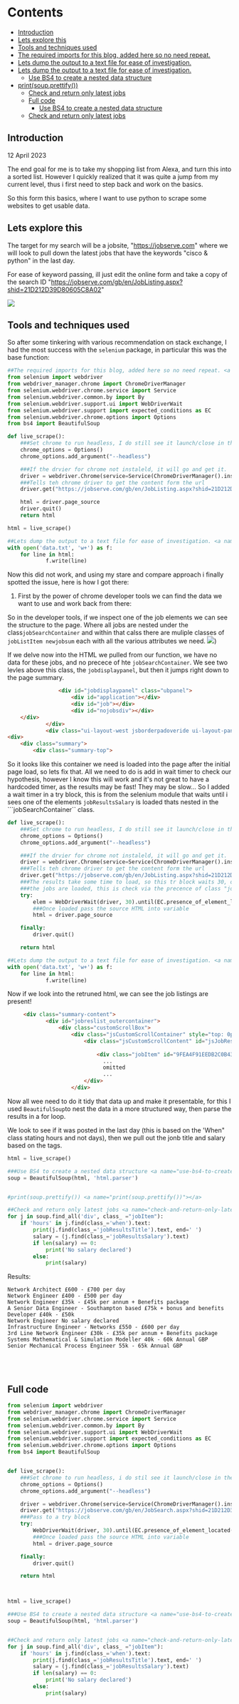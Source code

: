 # Contents
  - [Introduction](#introduction-)
  - [Lets explore this](#lets-explore-this-)
  - [Tools and techniques used](#tools-and-techniques-used-)
  - [The required imports for this blog, added here so no need repeat.](#the-required-imports-for-this-blog,-added-here-so-no-need-repeat.-)
  - [Lets dump the output to a text file for ease of investigation.](#lets-dump-the-output-to-a-text-file-for-ease-of-investigation.-)
  - [Lets dump the output to a text file for ease of investigation.](#lets-dump-the-output-to-a-text-file-for-ease-of-investigation.-)
    - [Use BS4 to create a nested data structure](#use-bs4-to-create-a-nested-data-structure-)
- [print(soup.prettify())](#print(soup.prettify())-)
  - [Check and return only latest jobs](#check-and-return-only-latest-jobs-)
  - [Full code](#full-code-)
    - [Use BS4 to create a nested data structure](#use-bs4-to-create-a-nested-data-structure-)
  - [Check and return only latest jobs](#check-and-return-only-latest-jobs-)

## Introduction <a name="introduction"></a>
12 April 2023

The end goal for me is to take my shopping list from Alexa, and turn this into a sorted list. However I quickly realized that it was quite a jump from my current level, thus i first need to step back and work on the basics.

So this form this basics, where I want to use python to scrape some websites to get usable data.


## Lets explore this <a name="lets-explore-this"></a>

The target for my search will be a jobsite, "https://jobserve.com" where we will look to pull down the latest jobs that have the keywords "cisco & python" in the last day.

For ease of keyword passing, ill just edit the online form and take a copy of the search ID "https://jobserve.com/gb/en/JobListing.aspx?shid=21D212D39D80605C8A02" 

![](IMAGES/IMAGES/2023-04-12-17-10-15.png)



## Tools and techniques used <a name="tools-and-techniques-used"></a>

So after some tinkering with various recommendation on stack exchange, I had the most success with the ```selenium``` package, in particular this was the base function:




```python
##The required imports for this blog, added here so no need repeat. <a name="the-required-imports-for-this-blog,-added-here-so-no-need-repeat."></a>
from selenium import webdriver
from webdriver_manager.chrome import ChromeDriverManager
from selenium.webdriver.chrome.service import Service
from selenium.webdriver.common.by import By
from selenium.webdriver.support.ui import WebDriverWait
from selenium.webdriver.support import expected_conditions as EC
from selenium.webdriver.chrome.options import Options
from bs4 import BeautifulSoup
```

```python
def live_scrape():
    ###Set chrome to run headless, I do still see it launch/close in the mac taskbar.
    chrome_options = Options()
    chrome_options.add_argument("--headless")

    ###If the drvier for chrome not instaleld, it will go and get it.
    driver = webdriver.Chrome(service=Service(ChromeDriverManager().install()), options=chrome_options)
    ###Tells teh chrome driver to get the content form the url
    driver.get("https://jobserve.com/gb/en/JobListing.aspx?shid=21D212D39D80605C8A02")

    html = driver.page_source
    driver.quit()
    return html

html = live_scrape()

##Lets dump the output to a text file for ease of investigation. <a name="lets-dump-the-output-to-a-text-file-for-ease-of-investigation."></a>
with open('data.txt', 'w+') as f:
    for line in html:
            f.write(line)
```

Now this did not work, and using my stare and compare approach i finally spotted the issue, here is how I got there:

1. First by the power of chrome developer tools we can find the data we want to use and work back from there:

So in the developer tools, if we inspect one of the job elements we can see the structure to the page. Where all jobs are nested under the class```jobSearchContainer``` and within that calss there are muliple classes of ```jobListItem newjobsum``` each with all the various attributes we need.
![](IMAGES/IMAGES/2023-04-12-17-39-43.png.png))


If we delve now into the HTML we pulled from our function, we have no data for these jobs, and no precece of hte ```jobSearchContainer```. We see two levles above this class, the ```jobdisplaypanel```, but then it jumps right down to the page summary.

```html
	  			<div id="jobdisplaypanel" class="ubpanel">
					<div id="application"></div>
					<div id="job"></div>
					<div id="nojobsdiv"></div>
	</div>
			</div>
			<div class="ui-layout-west jsborderpadoveride ui-layout-pane ui-layout-pane-west" style="display: block; position: absolute; margin: 0px; inset: 0px auto 0px 0px; height: 388px; z-index: 0; width: 210px; visibility: visible;" id="westpanel">
<div>
    <div class="summary">
        <div class="summary-top">

```

So it looks like this container we need is loaded into the page after the initial page load, so lets fix that. All we need to do is add in wait timer to check our hypothesis, however I know this will work and it's not great to have a hardcoded timer, as the results may be fast! They may be slow... So I added a wait timer in a try block, this is from the selenium module that waits until i sees one of the elements ```jobResultsSalary``` is loaded thats nested in the ```jobSearchContainer`` class.

```python
def live_scrape():
    ###Set chrome to run headless, I do still see it launch/close in the mac taskbar.
    chrome_options = Options()
    chrome_options.add_argument("--headless")

    ###If the drvier for chrome not instaleld, it will go and get it.
    driver = webdriver.Chrome(service=Service(ChromeDriverManager().install()), options=chrome_options)
    ###Tells teh chrome driver to get the content form the url
    driver.get("https://jobserve.com/gb/en/JobListing.aspx?shid=21D212D39D80605C8A02")
    ###The results take some time to load, so this tr block waits 30, or untill
    ###the jobs are loaded, this is check via the precence of class "jobResultsSalary"
    try:
        elem = WebDriverWait(driver, 30).until(EC.presence_of_element_located((By.CLASS_NAME, "jobResultsSalary")))
        ###Once loaded pass the source HTML into variable
        html = driver.page_source

    finally:
        driver.quit()

    return html

##Lets dump the output to a text file for ease of investigation. <a name="lets-dump-the-output-to-a-text-file-for-ease-of-investigation."></a>
with open('data.txt', 'w+') as f:
    for line in html:
            f.write(line)
```

Now if we look into the retruned html, we can see the job listings are present!

```html
     <div class="summary-content">
            <div id="jobreslist_outercontainer">
                <div class="customScrollBox">
                    <div class="jsCustomScrollContainer" style="top: 0px;">
                        <div class="jsCustomScrollContent" id="jsJobResContent">
                            
                            <div class="jobItem" id="9FEA4F91EEDB2C0B43"><div class="jobsum newjobsum jobSelected"><img src="https://az274887.vo.msecnd.net/images/blank.gif" class="right" height="16" width="10"><h3 class="jobResultsTitle">Python Developer</h3><p class="jobResultsSalary">£65k - £75k per annum</p><p class="jobResultsLoc">Southampton, Hampshire</p><p class="jobResultsType">Permanent</p><p class="when">1 day ago</p></div></div><div class="jobItem" id="D03B3C6C3D9A9ED2CC"><div class="jobsum newjobsum"><img src="https://az274887.vo.msecnd.net/images/blank.gif" class="right" height="16" width="10"><h3 class="jobResultsTitle">Network Engineer - CCNP</h3><p class="jobResultsSalary">
                              ...
                              omitted
                              ...
                        </div>
                    </div>
```

Now all wee need to do it tidy that data up and make it presentable, for this I used ```BeautifulSoup```to nest the data in a more structured way, then parse the results in a for loop.

We look to see if it was posted in the last day (this is based on the 'When" class stating hours and not days), then we pull out the jonb title and salary based on the tags.

```Python
html = live_scrape()

###Use BS4 to create a nested data structure <a name="use-bs4-to-create-a-nested-data-structure"></a>
soup = BeautifulSoup(html, 'html.parser')


#print(soup.prettify()) <a name="print(soup.prettify())"></a>

##Check and return only latest jobs <a name="check-and-return-only-latest-jobs"></a>
for j in soup.find_all('div', class_ ="jobItem"):
    if 'hours' in j.find(class_='when').text:
        print(j.find(class_='jobResultsTitle').text, end=' ')
        salary = (j.find(class_='jobResultsSalary').text)
        if len(salary) == 0:
            print('No salary declared')
        else:
            print(salary)
```

Results:

```text
Network Architect £600 - £700 per day
Network Engineer £400 - £500 per day
Network Engineer £35k - £45k per annum + Benefits package
A Senior Data Engineer - Southampton based £75k + bonus and benefits
Developer £40k - £50k
Network Engineer No salary declared
Infrastructure Engineer - Networks £550 - £600 per day
3rd Line Network Engineer £30k - £35k per annum + Benefits package
Systems Mathematical & Simulation Modeller 40k - 60k Annual GBP
Senior Mechanical Process Engineer 55k - 65k Annual GBP
```

<br>
<br>

## Full code <a name="full-code"></a>

```python
from selenium import webdriver
from webdriver_manager.chrome import ChromeDriverManager
from selenium.webdriver.chrome.service import Service
from selenium.webdriver.common.by import By
from selenium.webdriver.support.ui import WebDriverWait
from selenium.webdriver.support import expected_conditions as EC
from selenium.webdriver.chrome.options import Options
from bs4 import BeautifulSoup


def live_scrape():
    ###Set chrome to run headless, i do stil see it launch/close in the mac taskbar.
    chrome_options = Options()
    chrome_options.add_argument("--headless")

    driver = webdriver.Chrome(service=Service(ChromeDriverManager().install()), options=chrome_options)
    driver.get("https://jobserve.com/gb/en/JobSearch.aspx?shid=21D212D39D80605C8A02")
    ###Pass to a try block
    try:
        WebDriverWait(driver, 30).until(EC.presence_of_element_located((By.CLASS_NAME, "jobResultsSalary")))
        ###Once loaded pass the source HTML into variable
        html = driver.page_source

    finally:
        driver.quit()

    return html



html = live_scrape()

###Use BS4 to create a nested data structure <a name="use-bs4-to-create-a-nested-data-structure"></a>
soup = BeautifulSoup(html, 'html.parser')


##Check and return only latest jobs <a name="check-and-return-only-latest-jobs"></a>
for j in soup.find_all('div', class_ ="jobItem"):
    if 'hours' in j.find(class_='when').text:
        print(j.find(class_='jobResultsTitle').text, end=' ')
        salary = (j.find(class_='jobResultsSalary').text)
        if len(salary) == 0:
            print('No salary declared')
        else:
            print(salary)


```
